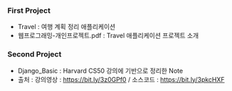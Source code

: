 ### First Project

- Travel : 여행 계획 정리 애플리케이션
- 웹프로그래밍-개인프로젝트.pdf : Travel 애플리케이션 프로젝트 소개


### Second Project

- Django_Basic : Harvard CS50 강의에 기반으로 정리한 Note
- 출처 : 강의영상 : https://bit.ly/3z0GPf0 / 소스코드 : https://bit.ly/3pkcHXF
 

